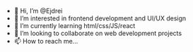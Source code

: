 - 👋 Hi, I’m @Ejdrei
- 👀 I’m interested in frontend development and UI/UX design
- 🌱 I’m currently learning html/css/JS/react
- 💞️ I’m looking to collaborate on web development projects
- 📫 How to reach me...

<!---
Ejdrei/Ejdrei is a ✨ special ✨ repository because its `README.md` (this file) appears on your GitHub profile.
You can click the Preview link to take a look at your changes.
--->
